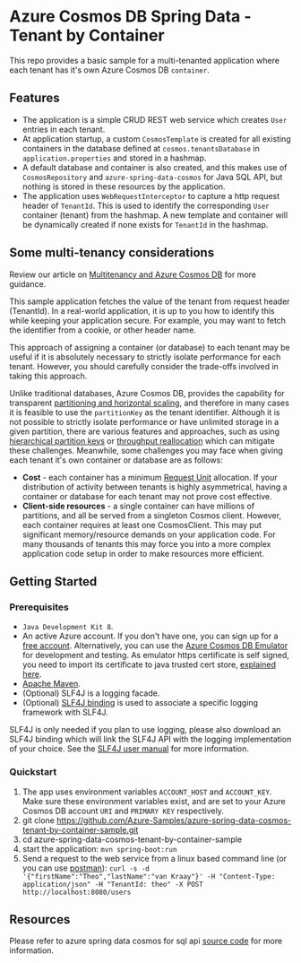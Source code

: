 # Azure Cosmos DB Spring Data - Tenant by Container

This repo provides a basic sample for a multi-tenanted application where each tenant has it's own Azure Cosmos DB `container`.

## Features

- The application is a simple CRUD REST web service which creates `User` entries in each tenant. 
- At application startup, a custom `CosmosTemplate` is created for all existing containers in the database defined at `cosmos.tenantsDatabase` in `application.properties` and stored in a hashmap. 
- A default database and container is also created, and this makes use of `CosmosRepository` and `azure-spring-data-cosmos` for Java SQL API, but nothing is stored in these resources by the application.
- The application uses `WebRequestInterceptor` to capture a http request header of `TenantId`. This is used to identify the corresponding `User` container (tenant) from the hashmap. A new template and container will be dynamically created if none exists for `TenantId` in the hashmap.

## Some multi-tenancy considerations

Review our article on [Multitenancy and Azure Cosmos DB](https://learn.microsoft.com/azure/architecture/guide/multitenant/service/cosmos-db) for more guidance. 

This sample application fetches the value of the tenant from request header (TenantId). In a real-world application, it is up to you how to identify this while keeping your application secure. For example, you may want to fetch the identifier from a cookie, or other header name.

This approach of assigning a container (or database) to each tenant may be useful if it is absolutely necessary to strictly isolate performance for each tenant. However, you should carefully consider the trade-offs involved in taking this approach. 

Unlike traditional databases, Azure Cosmos DB, provides the capability for transparent [partitioning and horizontal scaling](https://learn.microsoft.com/azure/cosmos-db/partitioning-overview), and therefore in many cases it is feasible to use the `partitionKey` as the tenant identifier. Although it is not possible to strictly isolate performance or have unlimited storage in a given partition, there are various features and approaches, such as using [hierarchical partition keys](https://learn.microsoft.com/azure/cosmos-db/hierarchical-partition-keys) or [throughput reallocation](https://learn.microsoft.com/azure/cosmos-db/sql/distribute-throughput-across-partitions) which can mitigate these challenges. Meanwhile, some challenges you may face when giving each tenant it's own container or database are as follows:

- **Cost** - each container has a minimum [Request Unit](https://learn.microsoft.com/azure/cosmos-db/request-units) allocation. If your distribution of activity between tenants is highly asymmetrical, having a container or database for each tenant may not prove cost effective.
- **Client-side resources** - a single container can have millions of partitions, and all be served from a singleton Cosmos client. However, each container requires at least one CosmosClient. This may put significant memory/resource demands on your application code. For many thousands of tenants this may force you into a more complex application code setup in order to make resources more efficient. 

## Getting Started

### Prerequisites

- `Java Development Kit 8`.
- An active Azure account. If you don't have one, you can sign up for a [free account](https://azure.microsoft.com/free/). Alternatively, you can use the [Azure Cosmos DB Emulator](https://docs.microsoft.com/en-us/azure/cosmos-db/local-emulator) for development and testing. As emulator https certificate is self signed, you need to import its certificate to java trusted cert store, [explained here](https://docs.microsoft.com/en-us/azure/cosmos-db/local-emulator-export-ssl-certificates).
- [Apache Maven](https://maven.apache.org/install.html).
- (Optional) SLF4J is a logging facade.
- (Optional) [SLF4J binding](http://www.slf4j.org/manual.html) is used to associate a specific logging framework with SLF4J.


SLF4J is only needed if you plan to use logging, please also download an SLF4J binding which will link the SLF4J API with the logging implementation of your choice. See the [SLF4J user manual](http://www.slf4j.org/manual.html) for more information.

### Quickstart

1. The app uses environment variables `ACCOUNT_HOST` and `ACCOUNT_KEY`. Make sure these environment variables exist, and are set to your Azure Cosmos DB account `URI` and `PRIMARY KEY` respectively.
1. git clone https://github.com/Azure-Samples/azure-spring-data-cosmos-tenant-by-container-sample.git
1. cd azure-spring-data-cosmos-tenant-by-container-sample
1. start the application: `mvn spring-boot:run`
1. Send a request to the web service from a linux based command line (or you can use [postman](https://www.postman.com/downloads/)): `curl -s -d '{"firstName":"Theo","lastName":"van Kraay"}' -H "Content-Type: application/json" -H "TenantId: theo" -X POST http://localhost:8080/users`


## Resources

Please refer to azure spring data cosmos for sql api [source code](https://github.com/Azure/azure-sdk-for-java/tree/master/sdk/cosmos) for more information.

